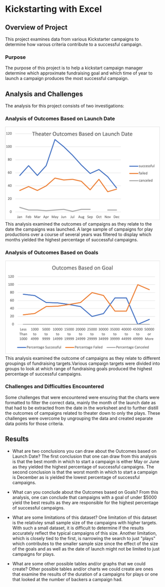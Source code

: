 # Kickstarting with Excel

## Overview of Project
This project examines data from various Kickstarter campaigns to determine how varous criteria contribute to a successful campaign. 

### Purpose
The purpose of this project is to help a kickstart campaign manager determine which approximate fundraising goal and which time of year to launch a campaign produces the most successful campaign.

## Analysis and Challenges
The analysis for this project consists of two investigations:

### Analysis of Outcomes Based on Launch Date
![image_name](https://github.com/DimitriGianna/Kickstarter-Analysis/blob/main/Resources/Theater_Outcomes_vs_Launch.png?raw=true.png)
This analysis examined the outcomes of campaigns as they relate to the date the campaigns was launched. A large sample of campaigns for play productions over a course of several years was filtered to display which months yielded the highest percentage of successful campaigns.

### Analysis of Outcomes Based on Goals
![image_name](https://github.com/DimitriGianna/Kickstarter-Analysis/blob/main/Resources/Outcomes_vs_Goals.png?raw=true.png)
This analysis examined the outcome of campaigns as they relate to different groupings of fundraising targets.Various campaign targets were divided into groups to look at which range of fundraising goals produced the highest percentage of successful campaigns.

### Challenges and Difficulties Encountered
Some challenges that were encountered were ensuring that the charts were formatted to filter the correct data, mainly the month of the launch date as that had to be extracted from the date in the worksheet and to further distill the outcomes of campaigns related to theater down to only the plays. These challenges were overcome by ungrouping the data and created separate data points for those criteria.

## Results

- What are two conclusions you can draw about the Outcomes based on Launch Date?
The first conclusion that one can draw from this analysis is that the best month in which to start a campaign is either May or June as they yielded the highest percentage of successful campaigns. The second conclusion is that the worst month in which to start a campaign is December as is yielded the lowest percentage of successful campaigns.

- What can you conclude about the Outcomes based on Goals?
From this analysis, one can conclude that campaigns with a goal of under $5000 yield the best results as they are responsible for the highest percentage of successful campaigns. 
- What are some limitations of this dataset?
One limitation of this dataset is the relativley small sample size of the campaigns with higher targets. With such a small dataset, it is difficult to determine if the results accurately reflect the typical campaigns of this size. Another limitation, which is closely tied to the first, is narrowing the search to just "plays" which contributes to the smaller sample size since the effect of the size of the goals and as well as the date of launch might not be limited to just campaigns for plays.
- What are some other possible tables and/or graphs that we could create?
Other possible tables and/or charts we could create are ones that examine the results of the duration of a campaigns for plays or one that looked at the number of backers a campaign had.
